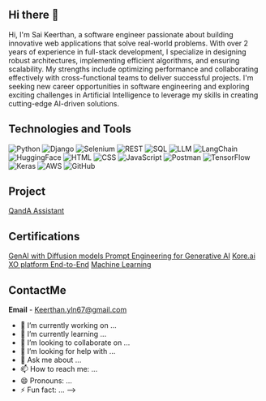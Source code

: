 ## Hi there 👋
Hi, I'm Sai Keerthan, a software engineer passionate about building innovative web applications that solve real-world problems. With over 2 years of experience in full-stack development, I specialize in designing robust architectures, implementing efficient algorithms, and ensuring scalability. My strengths include optimizing performance and collaborating effectively with cross-functional teams to deliver successful projects. I'm seeking new career opportunities in software engineering and exploring exciting challenges in Artificial Intelligence to leverage my skills in creating cutting-edge AI-driven solutions.

## Technologies and Tools
![Python](https://img.shields.io/badge/-Python-333333?style=flat&logo=python)
![Django](https://img.shields.io/badge/-Django-333333?style=flat&logo=Django)
![Selenium](https://img.shields.io/badge/-Selenium-333333?style=flat&logo=Selenium)
![REST](https://img.shields.io/badge/-REST-333333?style=flat&logo=REST)
![SQL](https://img.shields.io/badge/-SQL-333333?style=flat&logo=MySQL)
![LLM](https://img.shields.io/badge/-LLM-333333?style=flat&logo=LLM)
![LangChain](https://img.shields.io/badge/-LangChain-333333?style=flat&logo=LangChain)
![HuggingFace](https://img.shields.io/badge/-HuggingFace-333333?style=flat&logo=HuggingFace)
![HTML](https://img.shields.io/badge/-HTML-333333?style=flat&logo=HTML)
![CSS](https://img.shields.io/badge/-CSS-333333?style=flat&logo=CSS)
![JavaScript](https://img.shields.io/badge/-JavaScript-333333?style=flat&logo=JavaScript)
![Postman](https://img.shields.io/badge/-Postman-333333?style=flat&logo=Postman)
![TensorFlow](https://img.shields.io/badge/-TensorFlow-333333?style=flat&logo=tensorflow)
![Keras](https://img.shields.io/badge/-keras-333333?style=flat&logo=Keras)
![AWS](https://img.shields.io/badge/-AWS-333333?style=flat&logo=amazon-aws)
![GitHub](https://img.shields.io/badge/-GitHub-333333?style=flat&logo=github)

## Project
[QandA Assistant](https://github.com/Sai-keerthan-reddy/QandA-Assistant)

## Certifications
 [GenAI with Diffusion models ](https://www.linkedin.com/learning/certificates/4e3ea8e61c7641bd1f9fcb0e4bd8ea2d7f16d599b7c7f0f4fa36f4d8d7fc018f?u=74654946)
 [Prompt Engineering for Generative AI](https://www.linkedin.com/learning/certificates/437af04d39acb7a87f29acb4369f6a715f35d4a2902db942363041228b61d7fe)
 [Kore.ai XO platform End-to-End](https://github.com/Sai-keerthan-reddy/Sai-keerthan-reddy/blob/main/koreAI%20basic%20End-to-end.pdf)
 [Machine Learning](https://github.com/Sai-keerthan-reddy/Sai-keerthan-reddy/blob/main/saikeerthanreddy%20-%20Intro%20to%20Machine%20Learning.png)

## ContactMe
**Email** - Keerthan.yln67@gmail.com

- 🔭 I’m currently working on ...
- 🌱 I’m currently learning ...
- 👯 I’m looking to collaborate on ...
- 🤔 I’m looking for help with ...
- 💬 Ask me about ...
- 📫 How to reach me: ...
- 😄 Pronouns: ...
- ⚡ Fun fact: ...
-->
